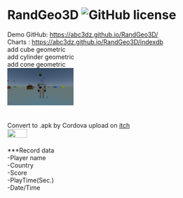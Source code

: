 # RandGeo3D ![GitHub license](https://img.shields.io/badge/license-MIT-blue.svg)
Demo GitHub: https://abc3dz.github.io/RandGeo3D/
<br>Charts : https://abc3dz.github.io/RandGeo3D/indexdb
<br>add cube geometric
<br>add cylinder geometric
<br>add cone geometric
<br><img src="https://github.com/abc3dz/RandGeo/blob/master/screenshot/randgeo88.gif" width="30%" height="30%">
<br>
<br>
<br>Convert to .apk by Cordova upload on <a href="https://abc3dz.itch.io/randgeo-3d">itch</a>
<br><img src="https://github.com/abc3dz/RandGeo3D/blob/master/img/Screenshot%20(22).png" width="30%" height="30%">
<br>
<br>***Record data
<br>-Player name
<br>-Country
<br>-Score
<br>-PlayTime(Sec.)
<br>-Date/Time

